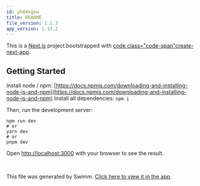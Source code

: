 ```yaml
---
id: yh84xgxw
title: README
file_version: 1.1.3
app_version: 1.13.2
---
```


This is a [Next.js](https://nextjs.org/) project bootstrapped with [code class="code-span"create-next-app](https://github.com/vercel/next.js/tree/canary/packages/create-next-app).

## Getting Started

Install node / npm: [https://docs.npmjs.com/downloading-and-installing-node-js-and-npm](https://docs.npmjs.com/downloading-and-installing-node-js-and-npm) Install all dependencies: `npm i`

Then, run the development server:

```
npm run dev
# or
yarn dev
# or
pnpm dev
```

Open [http://localhost:3000](http://localhost:3000) with your browser to see the result.

<br/>

This file was generated by Swimm. [Click here to view it in the app](https://app.swimm.io/repos/Z2l0aHViJTNBJTNBZGFuc3dlciUzQSUzQWZhbW9yZWF1/docs/yh84xgxw).
